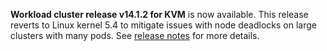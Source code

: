 **Workload cluster release v14.1.2 for KVM** is now available. This release reverts to Linux kernel 5.4 to mitigate issues with node deadlocks on large clusters with many pods. See [release notes](https://docs.giantswarm.io/changes/workload-cluster-releases-kvm/releases/kvm-v14.1.2/) for more details.
